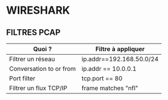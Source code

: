 # WIRESHARK 

## FILTRES PCAP 

| Quoi ? | Filtre à appliquer |
|-------|----------------|
| Filtrer un réseau	| ip.addr==192.168.50.0/24 |
| Conversation to or from | ip.addr == 10.0.0.1 |
| Port filter | tcp.port == 80 |
| Filtrer un flux TCP/IP | frame matches "nfl" |
